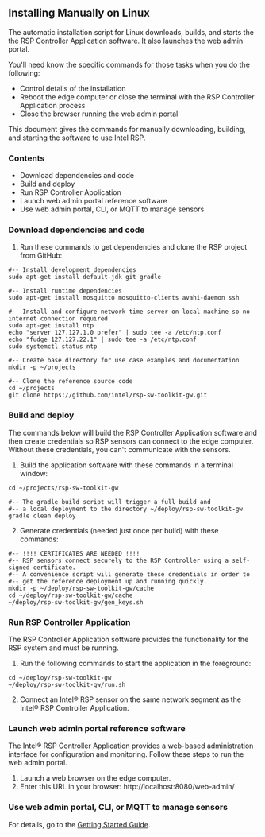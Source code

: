 ## Installing Manually on Linux
The automatic installation script for Linux downloads, builds, and starts the the RSP Controller Application software. It also launches the web admin portal. 

You'll need know the specific commands for those tasks when you do the following:

 - Control details of the installation
 - Reboot the edge computer or close the terminal with the RSP Controller Application process
 - Close the browser running the web admin portal

This document gives the commands for manually downloading, building, and starting the software to use Intel RSP.

### Contents
- Download dependencies and code
- Build and deploy
- Run RSP Controller Application
- Launch web admin portal reference software
- Use web admin portal, CLI, or MQTT to manage sensors

### Download dependencies and code
1. Run these commands to get dependencies and clone the RSP project from GitHub:
```
#-- Install development dependencies
sudo apt-get install default-jdk git gradle

#-- Install runtime dependencies
sudo apt-get install mosquitto mosquitto-clients avahi-daemon ssh

#-- Install and configure network time server on local machine so no internet connection required
sudo apt-get install ntp
echo "server 127.127.1.0 prefer" | sudo tee -a /etc/ntp.conf
echo "fudge 127.127.22.1" | sudo tee -a /etc/ntp.conf
sudo systemctl status ntp

#-- Create base directory for use case examples and documentation
mkdir -p ~/projects

#-- Clone the reference source code
cd ~/projects
git clone https://github.com/intel/rsp-sw-toolkit-gw.git
```

### Build and deploy
The commands below will build the RSP Controller Application software and then create credentials so RSP sensors can connect to the edge computer. Without these credentials, you can't communicate with the sensors.
1. Build the application software with these commands in a terminal window:
```
cd ~/projects/rsp-sw-toolkit-gw

#-- The gradle build script will trigger a full build and
#-- a local deployment to the directory ~/deploy/rsp-sw-toolkit-gw 
gradle clean deploy
```
2. Generate credentials (needed just once per build) with these commands:
```
#-- !!!! CERTIFICATES ARE NEEDED !!!!
#-- RSP sensors connect securely to the RSP Controller using a self-signed certificate.
#-- A convenience script will generate these credentials in order to
#-- get the reference deployment up and running quickly.
mkdir -p ~/deploy/rsp-sw-toolkit-gw/cache
cd ~/deploy/rsp-sw-toolkit-gw/cache
~/deploy/rsp-sw-toolkit-gw/gen_keys.sh
```

### Run RSP Controller Application
The RSP Controller Application software provides the functionality for the RSP system and must be running. 
1. Run the following commands to start the application in the foreground:
```
cd ~/deploy/rsp-sw-toolkit-gw
~/deploy/rsp-sw-toolkit-gw/run.sh
```
2. Connect an Intel&reg; RSP sensor on the same network segment as the Intel&reg; RSP Controller Application. 

### Launch web admin portal reference software

The Intel&reg; RSP Controller Application provides a web-based administration interface for configuration and monitoring. Follow these steps to run the web admin portal.
1. Launch a web browser on the edge computer. 
2. Enter this URL in your browser:
	http://localhost:8080/web-admin/

### Use web admin portal, CLI, or MQTT to manage sensors
For details, go to the [Getting Started Guide](https://github.com/baychub/cb-gsg/blob/master/docs/Getting-Started.md).
<!--stackedit_data:
eyJoaXN0b3J5IjpbLTcxNDE2NzExOV19
-->
